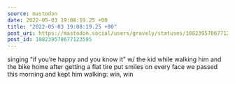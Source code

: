 ```yaml
---
source: mastodon
date: 2022-05-03 19:08:19.25 +00
title: "2022-05-03 19:08:19.25 +00"
post_uri: https://mastodon.social/users/gravely/statuses/108239578677123595
post_id: 108239578677123595
---
```

singing “if you’re happy and you know it” w/ the kid while walking him and the bike home after getting a flat tire put smiles on every face we passed this morning and kept him walking: win, win


